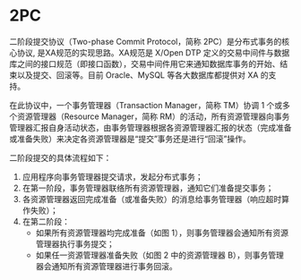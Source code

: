 # 2PC

二阶段提交协议（Two-phase Commit Protocol，简称 2PC）是分布式事务的核心协议, 是XA规范的实现思路。XA规范是 X/Open DTP 定义的交易中间件与数据库之间的接口规范（即接口函数），交易中间件用它来通知数据库事务的开始、结束以及提交、回滚等。目前 Oracle、MySQL 等各大数据库都提供对 XA 的支持。

在此协议中，一个事务管理器（Transaction Manager，简称 TM）协调 1 个或多个资源管理器（Resource Manager，简称 RM）的活动，所有资源管理器向事务管理器汇报自身活动状态，由事务管理器根据各资源管理器汇报的状态（完成准备或准备失败）来决定各资源管理器是“提交”事务还是进行“回滚”操作。

二阶段提交的具体流程如下：

1. 应用程序向事务管理器提交请求，发起分布式事务；
2. 在第一阶段，事务管理器联络所有资源管理器，通知它们准备提交事务；
3. 各资源管理器返回完成准备（或准备失败）的消息给事务管理器（响应超时算作失败）；
4. 在第二阶段：
	- 如果所有资源管理器均完成准备（如图 1），则事务管理器会通知所有资源管理器执行事务提交；
	- 如果任一资源管理器准备失败（如图 2 中的资源管理器 B），则事务管理器会通知所有资源管理器进行事务回滚。
